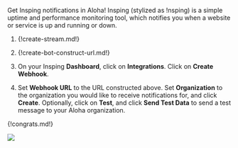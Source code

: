 Get Insping notifications in Aloha! Insping (stylized as !nsping) is a
simple uptime and performance monitoring tool, which notifies you when
a website or service is up and running or down.

1. {!create-stream.md!}

1. {!create-bot-construct-url.md!}

1. On your Insping **Dashboard**, click on **Integrations**. Click
   on **Create Webhook**.

1. Set **Webhook URL** to the URL constructed above. Set **Organization**
   to the organization you would like to receive notifications for, and click
   **Create**. Optionally, click on **Test**, and click **Send Test Data**
   to send a test message to your Aloha organization.

{!congrats.md!}

![](/static/images/integrations/insping/001.png)
